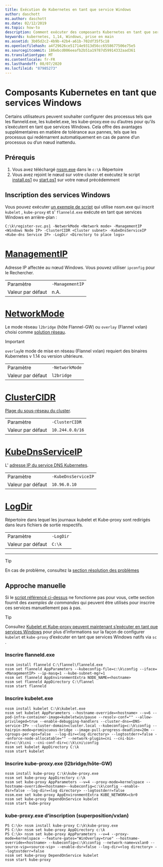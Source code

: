 ```yaml
---
title: Exécution de Kubernetes en tant que service Windows
author: daschott
ms.author: daschott
ms.date: 02/12/2019
ms.topic: how-to
description: Comment exécuter des composants Kubernetes en tant que services Windows.
keywords: kubernetes, 1,14, Windows, prise en main
ms.assetid: 3b05d2c2-4b9b-42b4-a61b-702df35f5c18
ms.openlocfilehash: a4f29626ce51714e9313d56cc6558677506e75e5
ms.sourcegitcommit: 186ebcd006eeafb2b51a19787d59914332aad361
ms.translationtype: MT
ms.contentlocale: fr-FR
ms.lasthandoff: 08/07/2020
ms.locfileid: "87985273"
---
```

# <a name="kubernetes-components-as-windows-services"></a>Composants Kubernetes en tant que services Windows

Certains utilisateurs peuvent souhaiter configurer des processus tels que les flanneld.exe, les kubelet.exe, les kube-proxy.exe ou d’autres pour qu’ils s’exécutent en tant que services Windows. Cela offre des avantages supplémentaires en matière de tolérance aux pannes, tels que les processus qui redémarrent automatiquement en cas de panne d’un processus ou d’un nœud inattendu.


## <a name="prerequisites"></a>Prérequis
1. Vous avez téléchargé [nssm.exe](https://nssm.cc/download) dans le `c:\k` Répertoire
2. Vous avez rejoint le nœud sur votre cluster et exécutez le script [install.ps1](https://github.com/Microsoft/SDN/tree/master/Kubernetes/flannel/install.ps1) ou [start.ps1](https://github.com/Microsoft/SDN/blob/master/Kubernetes/flannel/start.ps1) sur votre nœud précédemment

## <a name="registering-windows-services"></a>Inscription des services Windows
Vous pouvez exécuter [un exemple de script](https://github.com/Microsoft/SDN/tree/master/Kubernetes/flannel/register-svc.ps1) qui utilise nssm.exe qui inscrit `kubelet` , `kube-proxy` et s' `flanneld.exe` exécute en tant que services Windows en arrière-plan :

```
C:\k\register-svc.ps1 -NetworkMode <Network mode> -ManagementIP <Windows Node IP> -ClusterCIDR <Cluster subnet> -KubeDnsServiceIP <Kube-dns Service IP> -LogDir <Directory to place logs>
```

# <a name="managementip"></a>[ManagementIP](#tab/ManagementIP)
Adresse IP affectée au nœud Windows. Vous pouvez utiliser `ipconfig` pour le Rechercher.

|  |  |
|---------|---------|
|Paramètre     | `-ManagementIP`        |
|Valeur par défaut    | n.A.        |


# <a name="networkmode"></a>[NetworkMode](#tab/NetworkMode)
Le mode réseau `l2bridge` (hôte Flannel-GW) ou `overlay` (Flannel vxlan) choisi comme [solution réseau](./network-topologies.md).

> [!Important]
> `overlay`le mode de mise en réseau (Flannel vxlan) requiert des binaires Kubernetes v 1.14 ou version ultérieure.

|  |  |
|---------|---------|
|Paramètre     | `-NetworkMode`        |
|Valeur par défaut    | `l2bridge`        |


# <a name="clustercidr"></a>[ClusterCIDR](#tab/ClusterCIDR)
[Plage du sous-réseau du cluster](./getting-started-kubernetes-windows.md#cluster-subnet-def).

|  |  |
|---------|---------|
|Paramètre     | `-ClusterCIDR`        |
|Valeur par défaut    | `10.244.0.0/16`        |


# <a name="kubednsserviceip"></a>[KubeDnsServiceIP](#tab/KubeDnsServiceIP)
L' [adresse IP du service DNS Kubernetes](./getting-started-kubernetes-windows.md#kube-dns-def).

|  |  |
|---------|---------|
|Paramètre     | `-KubeDnsServiceIP`        |
|Valeur par défaut    | `10.96.0.10`        |


# <a name="logdir"></a>[LogDir](#tab/LogDir)
Répertoire dans lequel les journaux kubelet et Kube-proxy sont redirigés dans leurs fichiers de sortie respectifs.

|  |  |
|---------|---------|
|Paramètre     | `-LogDir`        |
|Valeur par défaut    | `C:\k`        |

---


> [!TIP]
> En cas de problème, consultez la [section résolution des problèmes](./common-problems.md#i-have-problems-running-kubernetes-processes-as-windows-services)

## <a name="manual-approach"></a>Approche manuelle
Si le [script référencé ci-dessus](#registering-windows-services) ne fonctionne pas pour vous, cette section fournit des *exemples de commandes* qui peuvent être utilisés pour inscrire ces services manuellement pas à pas.

> [!TIP]
> Consultez [Kubelet et Kube-proxy peuvent maintenant s’exécuter en tant que services Windows](https://kubernetes.io/docs/getting-started-guides/windows/#kubelet-and-kube-proxy-can-now-run-as-windows-services) pour plus d’informations sur la façon de configurer `kubelet` et `kube-proxy` d’exécuter en tant que services Windows natifs via `sc` .

### <a name="register-flanneldexe"></a>Inscrire flanneld.exe
```
nssm install flanneld C:\flannel\flanneld.exe
nssm set flanneld AppParameters --kubeconfig-file=c:\k\config --iface=<ManagementIP> --ip-masq=1 --kube-subnet-mgr=1
nssm set flanneld AppEnvironmentExtra NODE_NAME=<hostname>
nssm set flanneld AppDirectory C:\flannel
nssm start flanneld
```

### <a name="register-kubeletexe"></a>Inscrire kubelet.exe
```
nssm install kubelet C:\k\kubelet.exe
nssm set kubelet AppParameters --hostname-override=<hostname> --v=6 --pod-infra-container-image=kubeletwin/pause --resolv-conf="" --allow-privileged=true --enable-debugging-handlers --cluster-dns=<DNS-service-IP> --cluster-domain=cluster.local --kubeconfig=c:\k\config --hairpin-mode=promiscuous-bridge --image-pull-progress-deadline=20m --cgroups-per-qos=false  --log-dir=<log directory> --logtostderr=false --enforce-node-allocatable="" --network-plugin=cni --cni-bin-dir=c:\k\cni --cni-conf-dir=c:\k\cni\config
nssm set kubelet AppDirectory C:\k
nssm start kubelet
```

### <a name="register-kube-proxyexe-l2bridge--host-gw"></a>Inscrire kube-proxy.exe (l2bridge/hôte-GW)
```
nssm install kube-proxy C:\k\kube-proxy.exe
nssm set kube-proxy AppDirectory c:\k
nssm set kube-proxy AppParameters --v=4 --proxy-mode=kernelspace --hostname-override=<hostname>--kubeconfig=c:\k\config --enable-dsr=false --log-dir=<log directory> --logtostderr=false
nssm.exe set kube-proxy AppEnvironmentExtra KUBE_NETWORK=cbr0
nssm set kube-proxy DependOnService kubelet
nssm start kube-proxy
```

### <a name="register-kube-proxyexe-overlay--vxlan"></a>kube-proxy.exe d’inscription (superposition/vxlan)
```
PS C:\k> nssm install kube-proxy C:\k\kube-proxy.exe
PS C:\k> nssm set kube-proxy AppDirectory c:\k
PS C:\k> nssm set kube-proxy AppParameters --v=4 --proxy-mode=kernelspace --feature-gates="WinOverlay=true" --hostname-override=<hostname> --kubeconfig=c:\k\config --network-name=vxlan0 --source-vip=<source-vip> --enable-dsr=false --log-dir=<log directory> --logtostderr=false
nssm set kube-proxy DependOnService kubelet
nssm start kube-proxy
```